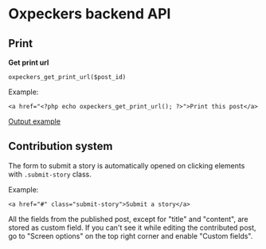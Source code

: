 # Oxpeckers backend API

## Print

**Get print url**

`oxpeckers_get_print_url($post_id)` 

Example:
```
<a href="<?php echo oxpeckers_get_print_url(); ?>">Print this post</a>

```

[Output example](http://oxpeckers.org/2013/09/2-rhinos-poached-on-provincial-reserve-in-north-west-provincial-reserve/?print=1)

## Contribution system

The form to submit a story is automatically opened on clicking elements with `.submit-story` class.

Example:

```
<a href="#" class="submit-story">Submit a story</a>
```

All the fields from the published post, except for "title" and "content", are stored as custom field. If you can't see it while editing the contributed post, go to "Screen options" on the top right corner and enable "Custom fields".
